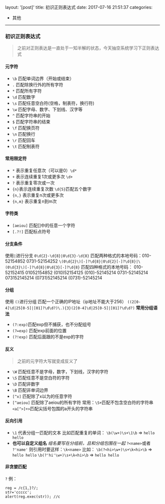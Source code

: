 layout: '[post]'
title: 初识正则表达式
date: 2017-07-16 21:51:37
categories:
- 其他
---
### 初识正则表达式
> 之前对正则表达是一直处于一知半解的状态，今天抽空系统学习下正则表达式
<!--more-->
#### 元字符
- `\b` 匹配单词边界（开始或结束）
- `.` 匹配除换行外的所有字符
- `*` 匹配所有字符
- `\d` 匹配数字 
- `\s` 匹配任意空白符(空格，制表符，换行符)
- `\w` 匹配字母、数字、下划线、汉字等
- `^` 匹配字符串的开始
- `$` 匹配字符串的结束
- `\f` 匹配换页符
- `\n` 匹配换行
- `\r` 匹配回车
- `\t` 匹配制表符

#### 常用限定符
- `*` 表示重复任意次（可以是0）`\d*`
- `+` 表示连续重复1次或更多次 `\d+`
- `?` 表示重复零次或一次
- `{n}`表示连续重复次数 `\d{5}`匹配五个数字
- `{n,}` 表示重复n次或更多次
- `{n,m}` 表示重复n到m次

#### 字符类
- `[aeiou]` 匹配[]中的任意一个字符
- `[.?!]` 匹配标点符号

#### 分支条件
使用`|`进行分支
`0\d{2}-\d{8}|0\d{3}-\d{8}` 
匹配两种格式的本地号码：010-52154852  0731-52154252
`\(0\d{2}\)[-]?\d{8}|0\d{2}[-]?\d{8}|\(0\d{3}\)[-]?\d{8}|0\d{3}[-]?\d{8}`
匹配四种格式的本地号码：
010-52152415 01052154852 (010)52154125 (010)-52145214
0731-52145214 073152145214 (0731)52145214 (0731)-52145214
#### 分组
 使用 `()`进行分组
 匹配一个正确的IP地址（ip地址不能大于256）
 `((2[0-4]\d|25[0-5]|[01]?\d\d?)\.){3}(2[0-4]\d|25[0-5]|[01]?\d\d?)`
**常用分组语法**
- `(?:exp)`匹配exp但不捕获，也不分配组号
- `(?=exp)` 匹配exp前面的位置
- `(?!exp)` 匹配后面跟的不是exp的字符

#### 反义
> 之前的元字符大写就变成反义了

- `\W` 匹配任意不是字母，数字，下划线，汉字的字符
- `\S` 匹配任意不是空白符的字符
- `\D` 匹配非数字
- `\B` 匹配非单词边界
- `[^x]` 匹配除了x以为的任意字符
- `[^aeiou]` 匹配除了aeiou的所有字符
常用：`\S+`匹配不包含空白符的字符串
			`<a[^>]+>`匹配尖括号包围的a开头的字符串

#### 反向引用
- `\1` 代表分组一匹配的文本
比如匹配重复的单词： `\b(\w+)\s+\1\b` => `hello hello`
-  **也可以自定义组名** 
*组名要写在分组前，且和分组包围在一起*
`?<name>`或者 `?'name'`
则引用时要这样：`\k<name>`
比如： `\b(?<hi>\w+)\s+\k<hi>\b` => `hello hello`
			`\b(?'hi'\w+)\s+\k<hi>\b` => `hello hello`

#### 非贪婪匹配
`?`
例：

```
reg = /c{1,}?/;
str='ccccc';
alert(reg.exec(str)); //c
```

